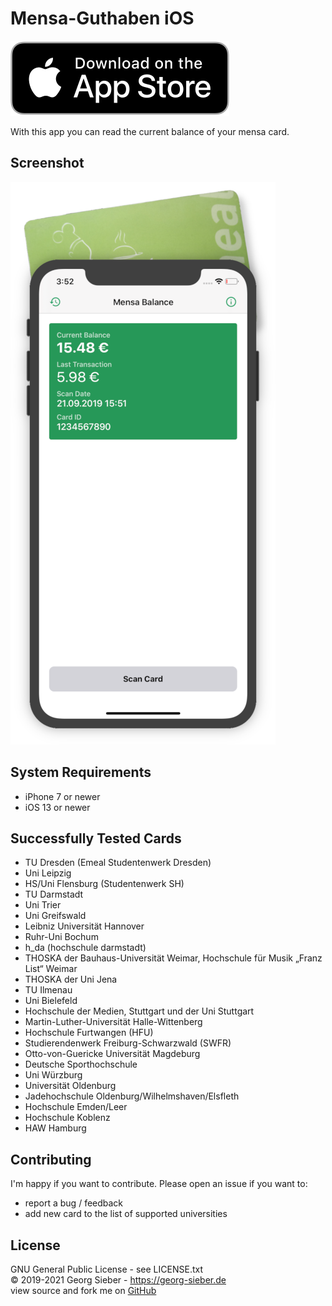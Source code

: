 # Mensa-Guthaben iOS
[![Download on the App Store](.github/appstore-badge.svg)](https://apps.apple.com/us/app/mensa-guthaben/id1476859721)

With this app you can read the current balance of your mensa card.

## Screenshot
![Screenshot](.github/screenshot.png)

## System Requirements
- iPhone 7 or newer
- iOS 13 or newer

## Successfully Tested Cards
* TU Dresden (Emeal Studentenwerk Dresden)
* Uni Leipzig
* HS/Uni Flensburg (Studentenwerk SH)
* TU Darmstadt
* Uni Trier
* Uni Greifswald
* Leibniz Universität Hannover
* Ruhr-Uni Bochum
* h_da (hochschule darmstadt)
* THOSKA der Bauhaus-Universität Weimar, Hochschule für Musik „Franz List“ Weimar
* THOSKA der Uni Jena
* TU Ilmenau
* Uni Bielefeld
* Hochschule der Medien, Stuttgart und der Uni Stuttgart
* Martin-Luther-Universität Halle-Wittenberg
* Hochschule Furtwangen (HFU)
* Studierendenwerk Freiburg-Schwarzwald (SWFR)
* Otto-von-Guericke Universität Magdeburg
* Deutsche Sporthochschule
* Uni Würzburg
* Universität Oldenburg
* Jadehochschule Oldenburg/Wilhelmshaven/Elsfleth
* Hochschule Emden/Leer
* Hochschule Koblenz
* HAW Hamburg

## Contributing
I'm happy if you want to contribute. Please open an issue if you want to:
- report a bug / feedback
- add new card to the list of supported universities

## License
GNU General Public License - see LICENSE.txt  
© 2019-2021 Georg Sieber - https://georg-sieber.de  
view source and fork me on [GitHub](https://github.com/schorschii/MensaGuthaben-iOS)
